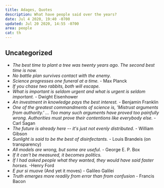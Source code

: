 ```yaml
---
title: Adages, Quotes
description: What have people said over the years?
date: Jul 4 2020, 19:40 -0700
updated: Jul 20 2020, 14:55 -0700
area: people
cat: th
---
```


## Uncategorized

- _The best time to plant a tree was twenty years ago. The second best time is now._
- _No battle plan survives contact with the enemy._
- _Science progresses one funeral at a time._ - Max Planck
- _If you chase two rabbits, both will escape._
- _What is important is seldom urgent and what is urgent is seldom important._ - Dwight Eisenhower
- _An investment in knowledge pays the best interest._ - Benjamin Franklin
- _One of the greatest commandments of science is, 'Mistrust arguments from authority.' ... Too many such arguments have proved too painfully wrong. Authorities must prove their contentions like everybody else._ - Carl Sagan
- _The future is already here -- it's just not evenly distributed._ - William Gibson
- _Sunlight is said to be the best of disinfectants._ - Louis Brandeis (on transparency)
- _All models are wrong, but some are useful._ - George E. P. Box
- _If it can't be measured, it becomes politics._
- _If I had asked people what they wanted, they would have said faster horses._ -Henry Ford
- _E pur si muove_ (And yet it moves) - Galileo Galilei
- _Truth emerges more readily from error than from confusion_ - Francis Bacon
